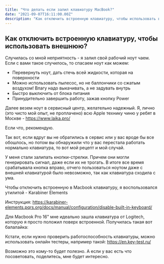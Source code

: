 ```yaml
---
title: "Что делать если залил клавиатуру MacBook?"
date: "2021-09-07T16:11:00.00Z"
description: "Как отключить встроенную клавиатуру, чтобы использовать внешнюю? Случилась со мной неприятность - я залил свой рабочий ноут чаем"
---
```


<h2 id="-">Как отключить встроенную клавиатуру, чтобы использовать внешнюю?</h2><p>Случилась со мной неприятность - я залил свой рабочий ноут чаем. Если с вами такое случилось, то спасаем ноут как можем:</p><ul><li>Перевернуть ноут, дать стечь всей жидкости, которая на поверхности</li><li>Можно использовать пылесос, но не баллончики со сжатым воздухом! Влагу надо выкачивать, а не задувать внутрь</li><li>Быстро выключить от блока питания</li><li>Принудительно завершить работу, зажав кнопку Power</li></ul><p>Далее везем ноут в сервисный центр, желательно надежный. Я, лично (это чисто мой опыт, не проплачено) всю Apple технику чиню у ребят в Москве - <a href="https://www.laika.pro/">https://www.laika.pro/</a></p><p>Если что, рекомендую.</p><p>Так вот, если вдруг вы не обратились в сервис или у вас вроде бы все обошлось, но потом вы обнаружили что у вас перестала работать нормально клавиатура, то вот мой рецепт и мой случай.</p><p>У меня стали залипать кнопки-стрелки. Причем они могли генерировать сигнал, даже если их не трогать. В итоге все время срабатывала кнопка вправо, отчего пользоваться ноутом даже с внешней клавиатурой было невозможно, так как клавиатура сходила с ума.</p><p>Чтобы отключить встроенную в Macbook клавиатуру, я воспользовался утилитой - Karabiner Elements</p><p>Инструкция: <a href="https://karabiner-elements.pqrs.org/docs/manual/configuration/disable-built-in-keyboard/">https://karabiner-elements.pqrs.org/docs/manual/configuration/disable-built-in-keyboard/</a></p><p>Для Macbook Pro 16" мне идеально зашла клавиатура от Logitech, которую я просто положил поверх встроенной. Получилась такая вот балалайка:</p><p>Кстати, если нужно проверить работоспособность клавиатуры, можно использовать онлайн тестеры, например такой: <a href="https://en.key-test.ru/">https://en.key-test.ru/</a></p><p>Возможно это кому-то будет полезно. А если у вас есть что посоветовать, поделитесь, мне будет интересно.</p>

